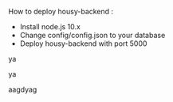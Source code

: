 How to deploy housy-backend :
- Install node.js 10.x
- Change config/config.json to your database
- Deploy housy-backend with port 5000

ya

ya

aagdyag
